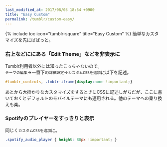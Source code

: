 ```yaml
---
last_modified_at: 2017/08/03 18:54 +0900
title: "Easy Custom"
permalink: /tumblr/custom-easy/
---
```

{% include toc icon="tumblr-square" title="Easy Custom" %}
簡単なカスタマイズを先にぱぱっと。

### 右上などににある「Edit Theme」などを非表示に
Tumblr利用者以外には知ったこっちゃないので。  
`テーマの編集`→一番下の`詳細設定`→`カスタムCSSを追加`に以下を記述。
~~~css
#tumblr_controls, .tmblr-iframe{display:none !important;}
~~~
あとから大掛かりなカスタマイズをするときにCSSに記述しがちだが、ここに書いておくとデフォルトのモバイルテーマにも適用される。他のテーマへの乗り換えも楽。

### Spotifyのプレイヤーをすっきりと表示
同じく`カスタムCSSを追加`に。
~~~css
.spotify_audio_player { height: 80px !important; }
~~~
